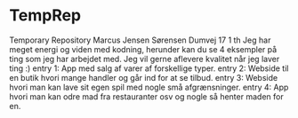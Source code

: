 # TempRep
Temporary Repository
Marcus Jensen Sørensen
Dumvej 17 1 th
Jeg har meget energi og viden med kodning, herunder kan du se 4 eksempler på ting som jeg har arbejdet med. Jeg vil gerne aflevere kvalitet når jeg laver ting :)
entry 1: App med salg af varer af forskellige typer.
entry 2: Webside til en butik hvori mange handler og går ind for at se tilbud.
entry 3: Webside hvori man kan lave sit egen spil med nogle små afgrænsninger.
entry 4: App hvori man kan odre mad fra restauranter osv og nogle så henter maden for en.
